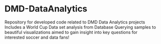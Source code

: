 # DMD-DataAnalytics
Repository for developed code related to DMD Data Analytics projects
Includes a World Cup Data set analysis from Database Querying samples to beautiful visualizations aimed to gain insight into key questions for interested soccer and data fans!
